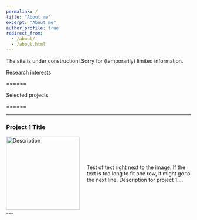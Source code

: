 ```yaml
---
permalink: /
title: "About me"
excerpt: "About me"
author_profile: true
redirect_from: 
  - /about/
  - /about.html
---
```


The site is under construction! Sorry for (temporarily) limited information.

Research interests

======

Selected projects

======


---
### Project 1 Title
<div style="display: flex; align-items: center;">
  <img src="/images/image-alignment-300x200.jpg" alt="Description" style="width: 200px; height: auto;">
  <p style="margin-left: 20px;">Test of text right next to the image. If the text is too long to fit one row, it might go to the next line. Description for project 1....</p>
</div>
---


